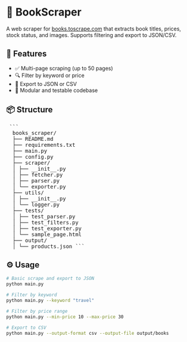 # 📘 BookScraper

A web scraper for [books.toscrape.com](https://books.toscrape.com) that extracts book titles, prices, stock status, and images. Supports filtering and export to JSON/CSV.

## 🚀 Features

- ✅ Multi-page scraping (up to 50 pages)
- 🔍 Filter by keyword or price
- 💾 Export to JSON or CSV
- 🧪 Modular and testable codebase

## 📦 Structure

<pre> ``` 
  books_scraper/ 
  ├── README.md 
  ├── requirements.txt 
  ├── main.py 
  ├── config.py 
  ├── scraper/ 
  │ ├── __init__.py 
  │ ├── fetcher.py 
  │ ├── parser.py 
  │ └── exporter.py 
  ├── utils/ 
  │ ├── __init__.py 
  │ └── logger.py 
  ├── tests/ 
  │ ├── test_parser.py 
  │ ├── test_filters.py 
  │ ├── test_exporter.py 
  │ └── sample_page.html 
  ├── output/ 
  │ └── products.json ``` </pre>


## ⚙️ Usage

```bash
# Basic scrape and export to JSON
python main.py

# Filter by keyword
python main.py --keyword "travel"

# Filter by price range
python main.py --min-price 10 --max-price 30

# Export to CSV
python main.py --output-format csv --output-file output/books
